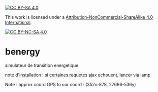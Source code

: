 [![CC BY-SA 4.0][cc-by-nc-sa-shield]][cc-by-nc-sa]

This work is licensed under a
[Attribution-NonCommercial-ShareAlike 4.0 International][cc-by-nc-sa].

[![CC BY-NC-SA 4.0][cc-by-nc-sa-image]][cc-by-nc-sa]

[cc-by-nc-sa]: http://creativecommons.org/licenses/by-nc-sa/4.0/
[cc-by-nc-sa-image]: https://licensebuttons.net/l/by-nc-sa/4.0/88x31.png
[cc-by-nc-sa-shield]: https://img.shields.io/badge/License-CC%20BY--NC--SA%204.0-lightgrey.svg

# benergy
simulateur de transition energetique

note d'installation :
si certaines requetes ajax echouent, lancer via lamp


Note : approx coord GPS to our coord : (352x-878, 27686-536y)
